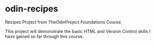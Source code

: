 # odin-recipes
Recipes Project from TheOdinProject Foundations Course

This project will demonstrate the basic HTML and Version Control skills I have gained so far through this course.